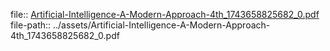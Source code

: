 file:: [Artificial-Intelligence-A-Modern-Approach-4th_1743658825682_0.pdf](../assets/Artificial-Intelligence-A-Modern-Approach-4th_1743658825682_0.pdf)
file-path:: ../assets/Artificial-Intelligence-A-Modern-Approach-4th_1743658825682_0.pdf
